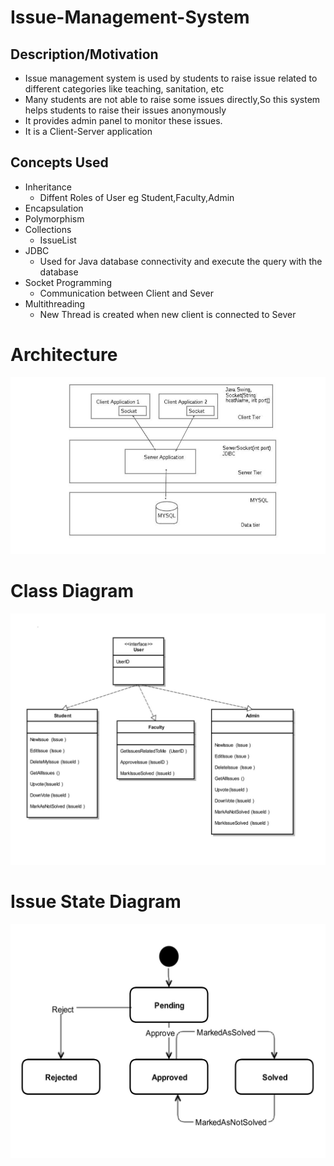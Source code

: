 # Issue-Management-System

## Description/Motivation
 - Issue management system is used by students to raise issue related to different categories
like teaching, sanitation, etc
 - Many students are not able to raise some issues directly,So this system helps students to raise their issues anonymously 
 - It provides admin panel to monitor these issues.
 - It is a Client-Server application
 
 ## Concepts Used
 - Inheritance
   - Diffent Roles of User eg Student,Faculty,Admin
- Encapsulation
- Polymorphism
 - Collections
   - IssueList
- JDBC
   - Used for Java database connectivity and execute the query with the database
- Socket Programming
   - Communication between Client and Sever
- Multithreading
   - New Thread is created when new client is connected to Sever
   
   

 
 
# Architecture
![Architecture](https://github.com/saurabhkoshatwar/Issue-Management-System/blob/master/Diagrams/Architecture2.jpg)

# Class Diagram
![Class Diagram](https://github.com/saurabhkoshatwar/Issue-Management-System/blob/master/Diagrams/IMSClassDiagram.jpg)

# Issue State Diagram
![Issue State Diagram](https://github.com/saurabhkoshatwar/Issue-Management-System/blob/master/Diagrams/IssueStateDiagram.jpg)


